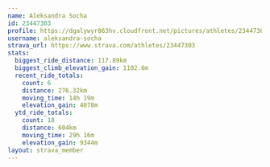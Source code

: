 ```yaml
---
name: Aleksandra Socha
id: 23447303
profile: https://dgalywyr863hv.cloudfront.net/pictures/athletes/23447303/14745546/4/large.jpg
username: aleksandra-socha
strava_url: https://www.strava.com/athletes/23447303
stats:
  biggest_ride_distance: 117.89km
  biggest_climb_elevation_gain: 1102.6m
  recent_ride_totals:
    count: 6
    distance: 276.32km
    moving_time: 14h 19m
    elevation_gain: 4078m
  ytd_ride_totals:
    count: 18
    distance: 604km
    moving_time: 29h 16m
    elevation_gain: 9344m
layout: strava_member
--- 
```

